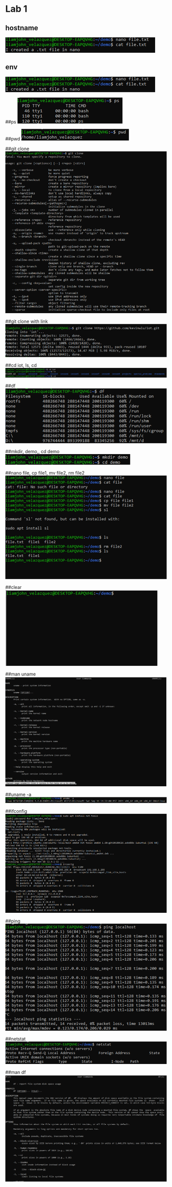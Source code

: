 # Lab 1


## hostname
![](https://github.com/LiamjohnVelazquez/CPE322/blob/main/lab1/pics/cat%20file.txt.png)

## env
![](https://github.com/LiamjohnVelazquez/CPE322/blob/main/lab1/pics/cat%20file.txt.png)

##ps
![](https://github.com/LiamjohnVelazquez/CPE322/blob/main/lab1/pics/ps.png)

##pwd
![](https://github.com/LiamjohnVelazquez/CPE322/blob/main/lab1/pics/pwd.png)

##git clone
![](https://github.com/LiamjohnVelazquez/CPE322/blob/main/lab1/pics/git%20clone.png)

##git clone with link
![](https://github.com/LiamjohnVelazquez/CPE322/blob/main/lab1/pics/git%20clone%20with%20link.png)

##cd iot, ls, cd
![](https://github.com/LiamjohnVelazquez/CPE322/blob/main/lab1/pics/cd%20iot%2Cls%2Ccd.png)

##df
![](https://github.com/LiamjohnVelazquez/CPE322/blob/main/lab1/pics/df.png)

##mkdir, demo,, cd demo
![](https://github.com/LiamjohnVelazquez/CPE322/blob/main/lab1/pics/mkdir%20demo%2C%20cd%20demo.png)

##nano file, cp file1, mv file2, rm file2
![](https://github.com/LiamjohnVelazquez/CPE322/blob/main/lab1/pics/nano%20file%2C%20cp%20file1%2C%20mv%20file2%2C%20rm%20file2.png)

##clear
![](https://github.com/LiamjohnVelazquez/CPE322/blob/main/lab1/pics/clear.png)

##man uname
![](https://github.com/LiamjohnVelazquez/CPE322/blob/main/lab1/pics/man%20uname.png)

##uname -a
![](https://github.com/LiamjohnVelazquez/CPE322/blob/main/lab1/pics/uname%20-a.png)

##ifconfig
![](https://github.com/LiamjohnVelazquez/CPE322/blob/main/lab1/pics/ifconfig.png)

##ping
![](https://github.com/LiamjohnVelazquez/CPE322/blob/main/lab1/pics/ping.png)

##netstat
![](https://github.com/LiamjohnVelazquez/CPE322/blob/main/lab1/pics/netstat.png)

##man df
![](https://github.com/LiamjohnVelazquez/CPE322/blob/main/lab1/pics/man%20df.png)
